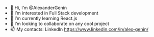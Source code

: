 - 👋 Hi, I’m @AlexanderGenin
- 👀 I’m interested in Full Stack development
- 🌱 I’m currently learning React.js
- 💞️ I’m looking to collaborate on any cool project
- 📫 My contacts: LinkedIn https://www.linkedin.com/in/alex-genin/

<!---
AlexanderGenin/AlexanderGenin is a ✨ special ✨ repository because its `README.md` (this file) appears on your GitHub profile.
You can click the Preview link to take a look at your changes.
--->
